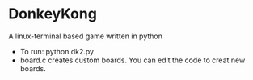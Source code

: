 # DonkeyKong
A linux-terminal based game written in python
- To run: python dk2.py
- board.c creates custom boards. You can edit the code to creat new boards. 
